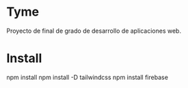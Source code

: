 # Tyme
Proyecto de final de grado de desarrollo de aplicaciones web. 

# Install
npm install
npm install -D tailwindcss
npm install firebase
